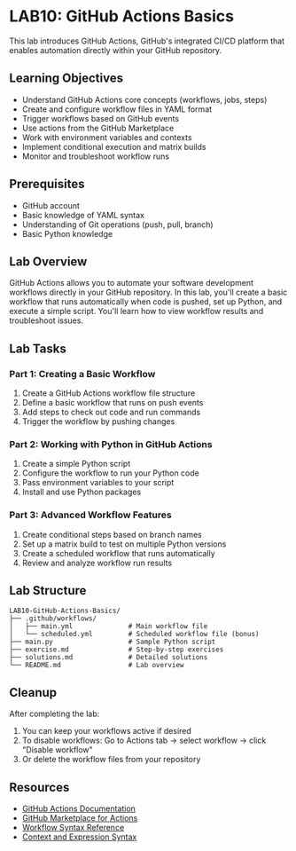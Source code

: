 # LAB10: GitHub Actions Basics

This lab introduces GitHub Actions, GitHub's integrated CI/CD platform that enables automation directly within your GitHub repository.

## Learning Objectives

- Understand GitHub Actions core concepts (workflows, jobs, steps)
- Create and configure workflow files in YAML format
- Trigger workflows based on GitHub events
- Use actions from the GitHub Marketplace
- Work with environment variables and contexts
- Implement conditional execution and matrix builds
- Monitor and troubleshoot workflow runs

## Prerequisites

- GitHub account
- Basic knowledge of YAML syntax
- Understanding of Git operations (push, pull, branch)
- Basic Python knowledge

## Lab Overview

GitHub Actions allows you to automate your software development workflows directly in your GitHub repository. In this lab, you'll create a basic workflow that runs automatically when code is pushed, set up Python, and execute a simple script. You'll learn how to view workflow results and troubleshoot issues.

## Lab Tasks

### Part 1: Creating a Basic Workflow

1. Create a GitHub Actions workflow file structure
2. Define a basic workflow that runs on push events
3. Add steps to check out code and run commands
4. Trigger the workflow by pushing changes

### Part 2: Working with Python in GitHub Actions

1. Create a simple Python script
2. Configure the workflow to run your Python code
3. Pass environment variables to your script
4. Install and use Python packages

### Part 3: Advanced Workflow Features

1. Create conditional steps based on branch names
2. Set up a matrix build to test on multiple Python versions
3. Create a scheduled workflow that runs automatically
4. Review and analyze workflow run results

## Lab Structure

```
LAB10-GitHub-Actions-Basics/
├── .github/workflows/
│   ├── main.yml              # Main workflow file
│   └── scheduled.yml         # Scheduled workflow file (bonus)
├── main.py                   # Sample Python script
├── exercise.md               # Step-by-step exercises
├── solutions.md              # Detailed solutions
└── README.md                 # Lab overview
```

## Cleanup

After completing the lab:
1. You can keep your workflows active if desired
2. To disable workflows: Go to Actions tab → select workflow → click "Disable workflow"
3. Or delete the workflow files from your repository

## Resources

- [GitHub Actions Documentation](https://docs.github.com/en/actions)
- [GitHub Marketplace for Actions](https://github.com/marketplace?type=actions)
- [Workflow Syntax Reference](https://docs.github.com/en/actions/reference/workflow-syntax-for-github-actions)
- [Context and Expression Syntax](https://docs.github.com/en/actions/reference/context-and-expression-syntax-for-github-actions)